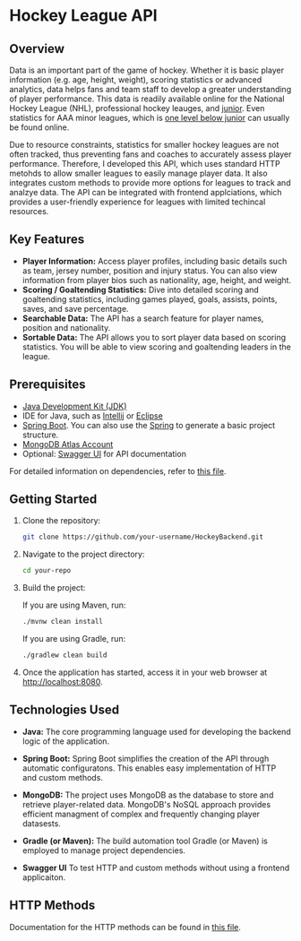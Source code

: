 # Hockey League API

## Overview
Data is an important part of the game of hockey. Whether it is basic player information (e.g. age, height, weight), scoring statistics or advanced analytics, data helps fans and team staff to develop a greater understanding of player performance. This data is readily available online for the National Hockey League (NHL), professional hockey leauges, and 
<a href="https://goaliecoaches.com/understanding-junior-hockey-path-nhl">junior</a>. Even statistics for AAA minor leagues, which is <a href="https://goaliecoaches.com/understanding-junior-hockey-path-nhl">one level below junior</a> can usually be found online.

Due to resource constraints, statistics for smaller hockey leagues are not often tracked, thus preventing fans and coaches to accurately assess player performance. Therefore, I developed this API, which uses standard HTTP metohds to allow smaller leagues to easily manage player data. It also integrates custom methods to provide more options for leagues to track and analzye data. The API can be integrated with frontend applciations, which provides a user-friendly experience for leagues with limited techincal resources.

## Key Features
- **Player Information:** Access player profiles, including basic details such as team, jersey number, position and injury status. You can also view information from player bios such as nationality, age, height, and weight.
- **Scoring / Goaltending Statistics:** Dive into detailed scoring and goaltending statistics, including games played, goals, assists, points, saves, and save percentage.
- **Searchable Data:** The API has a search feature for player names, position and nationality.
- **Sortable Data:** The API allows you to sort player data based on scoring statistics. You will be able to view scoring and goaltending leaders in the league.

## Prerequisites
- [Java Development Kit (JDK)](https://www.oracle.com/technetwork/java/javase/downloads/)
- IDE for Java, such as [Intellij](https://www.jetbrains.com/idea/) or [Eclipse](https://www.eclipse.org/downloads/packages/release/kepler/sr1/eclipse-ide-java-developers)
- [Spring Boot](https://docs.spring.io/spring-boot/docs/current/reference/html/getting-started.html). You can also use the [Spring](https://start.spring.io/) to generate a basic project structure.
- [MongoDB Atlas Account](https://www.mongodb.com/cloud/atlas/register)
- Optional: [Swagger UI](https://swagger.io/tools/swagger-ui/) for API documentation

For detailed information on dependencies, refer to [this file](Dependencies.md).

## Getting Started

1. Clone the repository:

    ```bash
    git clone https://github.com/your-username/HockeyBackend.git
    ```

2. Navigate to the project directory:

    ```bash
    cd your-repo
    ```

3. Build the project:

   If you are using Maven, run:

    ```bash
    ./mvnw clean install
    ```

   If you are using Gradle, run:

    ```bash
    ./gradlew clean build
    ```

4. Once the application has started, access it in your web browser at [http://localhost:8080](http://localhost:8080).

## Technologies Used

- **Java:** The core programming language used for developing the backend logic of the application.

- **Spring Boot:** Spring Boot simplifies the creation of the API through automatic configuratons. This enables easy implementation of HTTP and custom methods.
  
- **MongoDB:** The project uses MongoDB as the database to store and retrieve player-related data. MongoDB's NoSQL approach provides efficient managment of complex and frequently changing player datasests.

- **Gradle (or Maven):** The build automation tool Gradle (or Maven) is employed to manage project dependencies.

- **Swagger UI** To test HTTP and custom methods without using a frontend applicaiton.

## HTTP Methods
Documentation for the HTTP methods can be found in [this file](https://github.com/Shak789/HockeyBackend/blob/master/HTTP%20Methods.md#http-methods).

  


  
  
